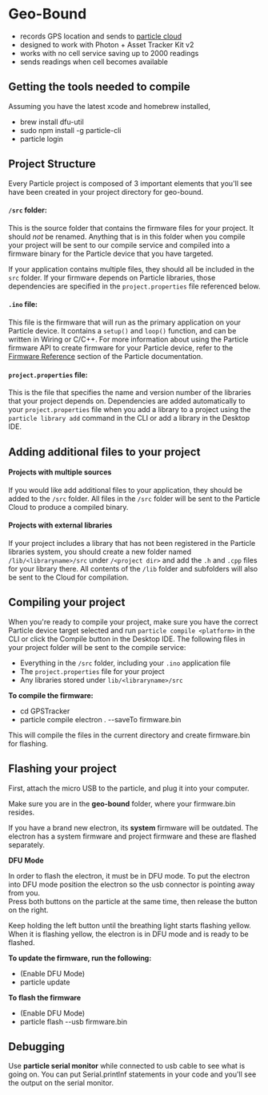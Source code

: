 # Geo-Bound

* records GPS location and sends to [particle cloud](https://www.particle.io/)
* designed to work with Photon + Asset Tracker Kit v2
* works with no cell service saving up to 2000 readings
* sends readings when cell becomes available

## Getting the tools needed to compile

Assuming you have the latest xcode and homebrew installed,

- brew install dfu-util
- sudo npm install -g particle-cli
- particle login


## Project Structure

Every Particle project is composed of 3 important elements that you'll see have been created in your project directory for geo-bound.

#### ```/src``` folder:  
This is the source folder that contains the firmware files for your project. It should *not* be renamed. 
Anything that is in this folder when you compile your project will be sent to our compile service and compiled into a firmware binary for the Particle device that you have targeted.

If your application contains multiple files, they should all be included in the `src` folder. If your firmware depends on Particle libraries, those dependencies are specified in the `project.properties` file referenced below.

#### ```.ino``` file:
This file is the firmware that will run as the primary application on your Particle device. It contains a `setup()` and `loop()` function, and can be written in Wiring or C/C++. For more information about using the Particle firmware API to create firmware for your Particle device, refer to the [Firmware Reference](https://docs.particle.io/reference/firmware/) section of the Particle documentation.

#### ```project.properties``` file:  
This is the file that specifies the name and version number of the libraries that your project depends on. Dependencies are added automatically to your `project.properties` file when you add a library to a project using the `particle library add` command in the CLI or add a library in the Desktop IDE.

## Adding additional files to your project

#### Projects with multiple sources
If you would like add additional files to your application, they should be added to the `/src` folder. All files in the `/src` folder will be sent to the Particle Cloud to produce a compiled binary.

#### Projects with external libraries
If your project includes a library that has not been registered in the Particle libraries system, you should create a new folder named `/lib/<libraryname>/src` under `/<project dir>` and add the `.h` and `.cpp` files for your library there. All contents of the `/lib` folder and subfolders will also be sent to the Cloud for compilation.

## Compiling your project

When you're ready to compile your project, make sure you have the correct Particle device target selected and run `particle compile <platform>` in the CLI or click the Compile button in the Desktop IDE. The following files in your project folder will be sent to the compile service:

- Everything in the `/src` folder, including your `.ino` application file
- The `project.properties` file for your project
- Any libraries stored under `lib/<libraryname>/src`

**To compile the firmware:**

- cd GPSTracker 
- particle compile electron . --saveTo firmware.bin

This will compile the files in the current directory and create firmware.bin for flashing.

## Flashing your project

First, attach the micro USB to the particle, and plug it into your computer.

Make sure you are in the **geo-bound** folder, where your firmware.bin resides.

If you have a brand new electron, its **system** firmware will be outdated.  The electron has a system firmware and project 
firmware and these are flashed separately. 

**DFU Mode**

In order to flash the electron, it must be in DFU mode. To put the electron into DFU mode position the electron so the usb connector is pointing away from you.  
Press both buttons on the particle at the same time, then release the button on the right. 

Keep holding the left button until the breathing light starts flashing yellow.  When it is flashing yellow, the electron is in 
DFU mode and is ready to be flashed.

**To update the firmware, run the following:**
- (Enable DFU Mode)
- particle update

**To flash the firmware**
- (Enable DFU Mode)
- particle flash --usb firmware.bin


## Debugging

Use **particle serial monitor** while connected to usb cable to see what is going on.  You can put Serial.printlnf statements in your code and you'll 
see the output on the serial monitor.

